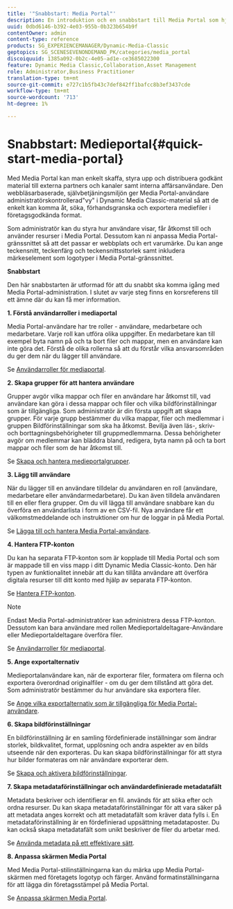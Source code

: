 ```yaml
---
title: '"Snabbstart: Media Portal"'
description: En introduktion och en snabbstart till Media Portal som hjälper dig att komma igång snabbt med Media Portal-teknik och -administration.
uuid: 0dbd6146-b392-4e03-955b-0b323b654b9f
contentOwner: admin
content-type: reference
products: SG_EXPERIENCEMANAGER/Dynamic-Media-Classic
geptopics: SG_SCENESEVENONDEMAND_PK/categories/media_portal
discoiquuid: 1385a092-0b2c-4e05-ad1e-ce3685022300
feature: Dynamic Media Classic,Collaboration,Asset Management
role: Administrator,Business Practitioner
translation-type: tm+mt
source-git-commit: e727c1b5fb43c7def842ff1bafcc8b3ef3437cde
workflow-type: tm+mt
source-wordcount: '713'
ht-degree: 1%

---
```



# Snabbstart: Medieportal{#quick-start-media-portal}

Med Media Portal kan man enkelt skaffa, styra upp och distribuera godkänt material till externa partners och kanaler samt interna affärsanvändare. Den webbläsarbaserade, självbetjäningsmiljön ger Media Portal-användare administratörskontrollerad&quot;vy&quot; i Dynamic Media Classic-material så att de enkelt kan komma åt, söka, förhandsgranska och exportera mediefiler i företagsgodkända format.

Som administratör kan du styra hur användare visar, får åtkomst till och använder resurser i Media Portal. Dessutom kan ni anpassa Media Portal-gränssnittet så att det passar er webbplats och ert varumärke. Du kan ange teckensnitt, teckenfärg och teckensnittsstorlek samt inkludera märkeselement som logotyper i Media Portal-gränssnittet.

**Snabbstart**

Den här snabbstarten är utformad för att du snabbt ska komma igång med Media Portal-administration. I slutet av varje steg finns en korsreferens till ett ämne där du kan få mer information.

**1. Förstå användarroller i mediaportal**

Media Portal-användare har tre roller - användare, medarbetare och medarbetare. Varje roll kan utföra olika uppgifter. En medarbetare kan till exempel byta namn på och ta bort filer och mappar, men en användare kan inte göra det. Förstå de olika rollerna så att du förstår vilka ansvarsområden du ger dem när du lägger till användare.

Se [Användarroller för mediaportal](media-portal-user-roles.md#media_portal_user_roles).

**2. Skapa grupper för att hantera användare**

Grupper avgör vilka mappar och filer en användare har åtkomst till, vad användare kan göra i dessa mappar och filer och vilka bildförinställningar som är tillgängliga. Som administratör är din första uppgift att skapa grupper. För varje grupp bestämmer du vilka mappar, filer och medlemmar i gruppen Bildförinställningar som ska ha åtkomst. Bevilja även läs-, skriv- och borttagningsbehörigheter till gruppmedlemmarna. Dessa behörigheter avgör om medlemmar kan bläddra bland, redigera, byta namn på och ta bort mappar och filer som de har åtkomst till.

Se [Skapa och hantera medieportalgrupper](creating-media-portal-groups.md#creating_and_managing_media_portal_groups).

**3. Lägg till användare**

När du lägger till en användare tilldelar du användaren en roll (användare, medarbetare eller användarmedarbetare). Du kan även tilldela användaren till en eller flera grupper. Om du vill lägga till användare snabbare kan du överföra en användarlista i form av en CSV-fil. Nya användare får ett välkomstmeddelande och instruktioner om hur de loggar in på Media Portal.

Se [Lägga till och hantera Media Portal-användare](adding-media-portal-users.md#adding_and_managing_media_portal_users).

**4. Hantera FTP-konton**

Du kan ha separata FTP-konton som är kopplade till Media Portal och som är mappade till en viss mapp i ditt Dynamic Media Classic-konto. Den här typen av funktionalitet innebär att du kan tillåta användare att överföra digitala resurser till ditt konto med hjälp av separata FTP-konton.

Se [Hantera FTP-konton](ftp-accounts.md#managing_ftp_accounts).

>[!NOTE]
>
>Endast Media Portal-administratörer kan administrera dessa FTP-konton. Dessutom kan bara användare med rollen Medieportaldeltagare-Användare eller Medieportaldeltagare överföra filer.

Se [Användarroller för mediaportal](media-portal-user-roles.md#media_portal_user_roles).

**5. Ange exportalternativ**

Medieportalanvändare kan, när de exporterar filer, formatera om filerna och exportera överordnad originalfiler - om du ger dem tillstånd att göra det. Som administratör bestämmer du hur användare ska exportera filer.

Se [Ange vilka exportalternativ som är tillgängliga för Media Portal-användare](specifying-export-options-available-media.md#specifying_export_options_available_to_media_portal_users).

**6. Skapa bildförinställningar**

En bildförinställning är en samling fördefinierade inställningar som ändrar storlek, bildkvalitet, format, upplösning och andra aspekter av en bilds utseende när den exporteras. Du kan skapa bildförinställningar för att styra hur bilder formateras om när användare exporterar dem.

Se [Skapa och aktivera bildförinställningar](creating-enabling-image-presets.md#creating_and_enabling_image_presets).

**7. Skapa metadataförinställningar och användardefinierade metadatafält**

Metadata beskriver och identifierar en fil. används för att söka efter och ordna resurser. Du kan skapa metadataförinställningar för att vara säker på att metadata anges korrekt och att metadatafält som kräver data fylls i. En metadataförinställning är en fördefinierad uppsättning metadataposter. Du kan också skapa metadatafält som unikt beskriver de filer du arbetar med.

Se [Använda metadata på ett effektivare sätt](making-efficient-metadata.md#making_more_efficient_use_of_metadata).

**8. Anpassa skärmen Media Portal**

Med Media Portal-stilinställningarna kan du märka upp Media Portal-skärmen med företagets logotyp och färger. Använd formatinställningarna för att lägga din företagsstämpel på Media Portal.

Se [Anpassa skärmen Media Portal](customizing-media-portal-screen.md#customizing_the_media_portal_screen).
